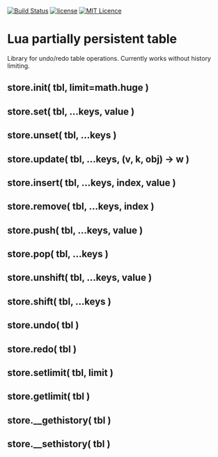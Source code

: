 [![Build Status](https://travis-ci.org/iskolbin/lstore.svg?branch=master)](https://travis-ci.org/iskolbin/lstore)
[![license](https://img.shields.io/badge/license-public%20domain-blue.svg)](http://unlicense.org/)
[![MIT Licence](https://badges.frapsoft.com/os/mit/mit.svg?v=103)](https://opensource.org/licenses/mit-license.php)


Lua partially persistent table
==============================

Library for undo/redo table operations. Currently works without history limiting. 


store.init( tbl, limit=math.huge )
----------------------------------

store.set( tbl, ...keys, value )
--------------------------------

store.unset( tbl, ...keys )
---------------------------

store.update( tbl, ...keys, (v, k, obj) -> w )
----------------------------------------------

store.insert( tbl, ...keys, index, value )
------------------------------------------

store.remove( tbl, ...keys, index )
-----------------------------------

store.push( tbl, ...keys, value )
---------------------------------

store.pop( tbl, ...keys )
-------------------------

store.unshift( tbl, ...keys, value )
------------------------------------

store.shift( tbl, ...keys )
---------------------------

store.undo( tbl )
-----------------

store.redo( tbl )
-----------------

store.setlimit( tbl, limit )
----------------------------

store.getlimit( tbl )
---------------------

store.__gethistory( tbl )
-------------------------

store.__sethistory( tbl )
-------------------------
